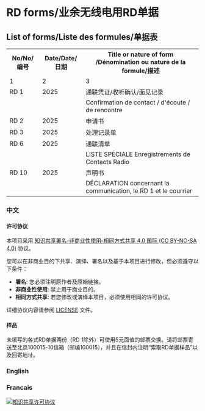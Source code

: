 ﻿# RD forms/业余无线电用RD单据

## List of forms/Liste des formules/单据表
<table>
  
<tr>
<th>No/No/编号</th>
<th>Date/Date/日期</th>
<th>Title or nature of form /Dénomination ou nature de la formule/描述</th></tr>

<tr><td>1</td><td>2</td>
<td>3</td>
</tr>

<tr><td>RD 1</td>
<td>2025</td><td>通联凭证/收听确认/面见记录</td></tr>
<tr><td></td>
<td></td><td>Confirmation de contact / d'écoute / de rencontre</td></tr>
<tr><td>RD 2</td><td>2025</td>
<td>申请书</td>
</tr>
<tr><td>RD 3</td><td>2025</td>
<td>处理记录单</td>
</tr>
<tr><td>RD 6</td><td>2025</td>
<td>通联清单</td>
</tr>
<tr><td></td>
<td></td><td>LISTE SPÉCIALE Enregistrements de Contacts Radio</td></tr>
<tr><td>RD 10</td><td>2025</td>
<td>声明书</td>
</tr>
<tr><td></td><td></td>
<td>DÉCLARATION concernant la communication, le RD 1 et le courrier</td>
</tr>
</table>

### 中文

#### 许可协议
本项目采用 [知识共享署名-非商业性使用-相同方式共享 4.0 国际 (CC BY-NC-SA 4.0)](https://creativecommons.org/licenses/by-nc-sa/4.0/deed.zh) 协议。

您可以在非商业目的下共享、演绎、署名以及基于本项目进行修改，但必须遵守以下条件：
- **署名**: 您必须注明原作者及原始链接。
- **非商业性使用**: 禁止用于商业目的。
- **相同方式共享**: 若您修改或演绎本项目，必须使用相同的许可协议。

详细协议内容请参阅 [LICENSE](./LICENSE) 文件。

#### 样品
未填写的各式RD单据两份（RD 1除外）可使用5元面值的邮票交换。请将邮票寄送至北京100015-10信箱（邮编100015），并且在信封内注明“索取RD单据样品”以及回寄地址。

### English

### Francais



[![知识共享许可协议](https://i.creativecommons.org/l/by-nc-sa/4.0/88x31.png)](https://creativecommons.org/licenses/by-nc-sa/4.0/deed.zh)
